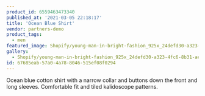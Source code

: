 ```yaml
---
product_id: 6559463473340
published_at: '2021-03-05 22:18:17'
title: 'Ocean Blue Shirt'
vendor: partners-demo
product_tags:
  - men
featured_image: Shopify/young-man-in-bright-fashion_925x_24defd30-a323-4fc6-8b31-ae11e412f4ce.jpg
gallery:
  - Shopify/young-man-in-bright-fashion_925x_24defd30-a323-4fc6-8b31-ae11e412f4ce-1614983867.jpg
id: 67685eab-57a0-4a78-8046-515ef08f0294
---
```

<p>Ocean blue cotton shirt with a narrow collar and buttons down the front and long sleeves. Comfortable fit and tiled kalidoscope patterns.</p>